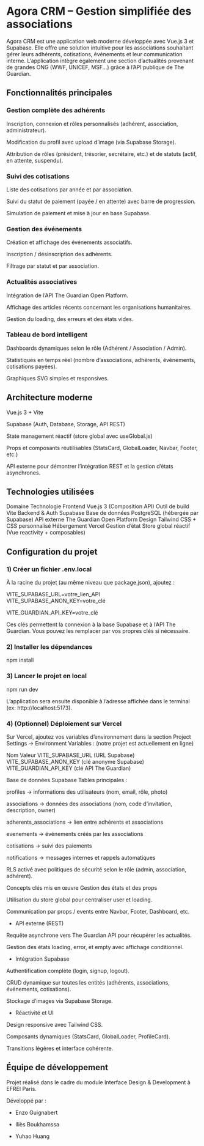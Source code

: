 # Agora CRM – Gestion simplifiée des associations

Agora CRM est une application web moderne développée avec Vue.js 3 et Supabase.
Elle offre une solution intuitive pour les associations souhaitant gérer leurs adhérents, cotisations, événements et leur communication interne.
L’application intègre également une section d’actualités provenant de grandes ONG (WWF, UNICEF, MSF...) grâce à l’API publique de The Guardian.

## Fonctionnalités principales
### Gestion complète des adhérents

Inscription, connexion et rôles personnalisés (adhérent, association, administrateur).

Modification du profil avec upload d’image (via Supabase Storage).

Attribution de rôles (président, trésorier, secrétaire, etc.) et de statuts (actif, en attente, suspendu).

### Suivi des cotisations

Liste des cotisations par année et par association.

Suivi du statut de paiement (payée / en attente) avec barre de progression.

Simulation de paiement et mise à jour en base Supabase.

### Gestion des événements

Création et affichage des événements associatifs.

Inscription / désinscription des adhérents.

Filtrage par statut et par association.

### Actualités associatives

Intégration de l’API The Guardian Open Platform.

Affichage des articles récents concernant les organisations humanitaires.

Gestion du loading, des erreurs et des états vides.

### Tableau de bord intelligent

Dashboards dynamiques selon le rôle (Adhérent / Association / Admin).

Statistiques en temps réel (nombre d’associations, adhérents, événements, cotisations payées).

Graphiques SVG simples et responsives.

## Architecture moderne

Vue.js 3 + Vite

Supabase (Auth, Database, Storage, API REST)

State management réactif (store global avec useGlobal.js)

Props et composants réutilisables (StatsCard, GlobalLoader, Navbar, Footer, etc.)

API externe pour démontrer l’intégration REST et la gestion d’états asynchrones.

## Technologies utilisées
Domaine	Technologie
Frontend	Vue.js 3 (Composition API)
Outil de build	Vite
Backend & Auth	Supabase
Base de données	PostgreSQL (hébergée par Supabase)
API externe	The Guardian Open Platform
Design	Tailwind CSS + CSS personnalisé
Hébergement	Vercel
Gestion d’état	Store global réactif (Vue reactivity + composables)

## Configuration du projet
### 1️) Créer un fichier .env.local

À la racine du projet (au même niveau que package.json), ajoutez :

VITE_SUPABASE_URL=votre_lien_API
VITE_SUPABASE_ANON_KEY=votre_clé

VITE_GUARDIAN_API_KEY=votre_clé


Ces clés permettent la connexion à la base Supabase et à l’API The Guardian.
Vous pouvez les remplacer par vos propres clés si nécessaire.

### 2️) Installer les dépendances
npm install

### 3️) Lancer le projet en local
npm run dev


L’application sera ensuite disponible à l’adresse affichée dans le terminal (ex: http://localhost:5173).

### 4️) (Optionnel) Déploiement sur Vercel

Sur Vercel, ajoutez vos variables d’environnement dans la section Project Settings → Environment Variables :
(notre projet est actuellement en ligne)

Nom	Valeur
VITE_SUPABASE_URL	(URL Supabase)
VITE_SUPABASE_ANON_KEY	(clé anonyme Supabase)
VITE_GUARDIAN_API_KEY	(clé API The Guardian)

Base de données Supabase
Tables principales :

profiles → informations des utilisateurs (nom, email, rôle, photo)

associations → données des associations (nom, code d’invitation, description, owner)

adherents_associations → lien entre adhérents et associations

evenements → événements créés par les associations

cotisations → suivi des paiements

notifications → messages internes et rappels automatiques

RLS activé avec politiques de sécurité selon le rôle (admin, association, adhérent).

Concepts clés mis en œuvre
Gestion des états et des props

Utilisation du store global pour centraliser user et loading.

Communication par props / events entre Navbar, Footer, Dashboard, etc.

- API externe (REST)

Requête asynchrone vers The Guardian API pour récupérer les actualités.

Gestion des états loading, error, et empty avec affichage conditionnel.

- Intégration Supabase

Authentification complète (login, signup, logout).

CRUD dynamique sur toutes les entités (adhérents, associations, événements, cotisations).

Stockage d’images via Supabase Storage.

- Réactivité et UI

Design responsive avec Tailwind CSS.

Composants dynamiques (StatsCard, GlobalLoader, ProfileCard).

Transitions légères et interface cohérente.

## Équipe de développement

Projet réalisé dans le cadre du module Interface Design & Development à EFREI Paris.

Développé par :

- Enzo Guignabert

- Iliès Boukhamssa

- Yuhao Huang

